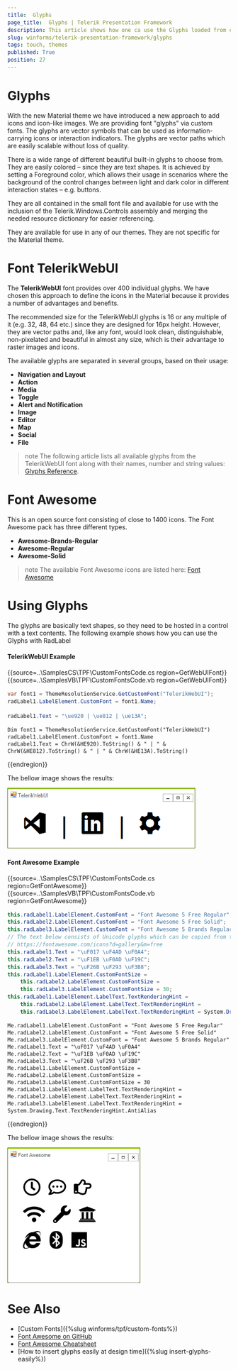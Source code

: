 ```yaml
---
title:  Glyphs
page_title:  Glyphs | Telerik Presentation Framework
description: This article shows how one ca use the Glyphs loaded from custom fonts. 
slug: winforms/telerik-presentation-framework/glyphs
tags: touch, themes
published: True
position: 27
---
```


# Glyphs

With the new Material theme we have introduced a new approach to add icons and icon-like images. We are providing font "glyphs" via custom fonts. The glyphs are vector symbols that can be used as information-carrying icons or interaction indicators. The glyphs are vector paths which are easily scalable without loss of quality.

There is a wide range of different beautiful built-in glyphs to choose from. They are easily colored – since they are text shapes. It is achieved by setting a Foreground color, which allows their usage in scenarios where the background of the control changes between light and dark color in different interaction states – e.g. buttons.

They are all contained in the small font file and available for use with the inclusion of the Telerik.Windows.Controls assembly and merging the needed resource dictionary for easier referencing.

They are available for use in any of our themes. They are not specific for the Material theme.

# Font TelerikWebUI 

The **TelerikWebUI** font provides over 400 individual glyphs. We have chosen this approach to define the icons in the Material because it provides a number of advantages and benefits.

The recommended size for the TelerikWebUI glyphs is 16 or any multiple of it (e.g. 32, 48, 64 etc.) since they are designed for 16px height. However, they are vector paths and, like any font, would look clean, distinguishable, non-pixelated and beautiful in almost any size, which is their advantage to raster images and icons.

The available glyphs are separated in several groups, based on their usage:

* __Navigation and Layout__
* __Action__
* __Media__
* __Toggle__
* __Alert and Notification__
* __Image__
* __Editor__
* __Map__
* __Social__
* __File__

>note The following article lists all available glyphs from the TelerikWebUI font along with their names, number and string values: [Glyphs Reference](http://docs.telerik.com/devtools/wpf/styling-and-appearance/glyphs/common-styles-appearance-glyphs-reference-sheet).

# Font Awesome 

This is an open source font consisting of close to 1400 icons. The Font Awesome pack has three different types.

* __Awesome-Brands-Regular__
* __Awesome-Regular__
* __Awesome-Solid__

>note The available Font Awesome icons are listed here: [Font Awesome](https://fontawesome.com/icons?d=gallery&m=free) 

# Using Glyphs

The glyphs are basically text shapes, so they need to be hosted in a control with a text contents. The following example shows how you can use the Glyphs with RadLabel

#### TelerikWebUI Example

{{source=..\SamplesCS\TPF\CustomFontsCode.cs region=GetWebUIFont}} 
{{source=..\SamplesVB\TPF\CustomFontsCode.vb region=GetWebUIFont}}
````C#
var font1 = ThemeResolutionService.GetCustomFont("TelerikWebUI");
radLabel1.LabelElement.CustomFont = font1.Name;
           
radLabel1.Text = "\ue920 | \ue812 | \ue13A";

````
````VB.NET
Dim font1 = ThemeResolutionService.GetCustomFont("TelerikWebUI")
radLabel1.LabelElement.CustomFont = font1.Name
radLabel1.Text = ChrW(&HE920).ToString() & " | " & ChrW(&HE812).ToString() & " | " & ChrW(&HE13A).ToString()

````



{{endregion}} 

The bellow image shows the results:

![tpf-glyphs001](images/tpf-glyphs001.png)    

#### Font Awesome Example

{{source=..\SamplesCS\TPF\CustomFontsCode.cs region=GetFontAwesome}} 
{{source=..\SamplesVB\TPF\CustomFontsCode.vb region=GetFontAwesome}}
````C#
this.radLabel1.LabelElement.CustomFont = "Font Awesome 5 Free Regular";
this.radLabel2.LabelElement.CustomFont = "Font Awesome 5 Free Solid";
this.radLabel3.LabelElement.CustomFont = "Font Awesome 5 Brands Regular";
// The text below consists of Unicode glyphs which can be copied from the Font Awesome website:
// https://fontawesome.com/icons?d=gallery&m=free
this.radLabel1.Text = "\uF017 \uF4AD \uF0A4";
this.radLabel2.Text = "\uF1EB \uF0AD \uF19C";
this.radLabel3.Text = "\uF26B \uF293 \uF3B8";
this.radLabel1.LabelElement.CustomFontSize =
    this.radLabel2.LabelElement.CustomFontSize =
    this.radLabel3.LabelElement.CustomFontSize = 30;
this.radLabel1.LabelElement.LabelText.TextRenderingHint =
    this.radLabel2.LabelElement.LabelText.TextRenderingHint =
    this.radLabel3.LabelElement.LabelText.TextRenderingHint = System.Drawing.Text.TextRenderingHint.AntiAlias;

````
````VB.NET
Me.radLabel1.LabelElement.CustomFont = "Font Awesome 5 Free Regular"
Me.radLabel2.LabelElement.CustomFont = "Font Awesome 5 Free Solid"
Me.radLabel3.LabelElement.CustomFont = "Font Awesome 5 Brands Regular"
Me.radLabel1.Text = "\uF017 \uF4AD \uF0A4"
Me.radLabel2.Text = "\uF1EB \uF0AD \uF19C"
Me.radLabel3.Text = "\uF26B \uF293 \uF3B8"
Me.radLabel1.LabelElement.CustomFontSize = Me.radLabel2.LabelElement.CustomFontSize = Me.radLabel3.LabelElement.CustomFontSize = 30
Me.radLabel1.LabelElement.LabelText.TextRenderingHint = Me.radLabel2.LabelElement.LabelText.TextRenderingHint = Me.radLabel3.LabelElement.LabelText.TextRenderingHint = System.Drawing.Text.TextRenderingHint.AntiAlias

````



{{endregion}} 

The bellow image shows the results:

![tpf-glyphs002](images/tpf-glyphs002.png) 

# See Also

* [Custom Fonts]({%slug winforms/tpf/custom-fonts%})
* [Font Awesome on GitHub](https://github.com/FortAwesome/Font-Awesome)
* [Font Awesome Cheatsheet](https://fontawesome.com/cheatsheet)
* [How to insert glyphs easily at design time]({%slug insert-glyphs-easily%})
